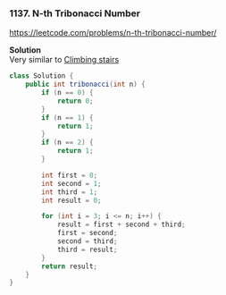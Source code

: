 ### 1137. N-th Tribonacci Number
https://leetcode.com/problems/n-th-tribonacci-number/

**Solution**<br/>
Very similar to [Climbing stairs](./climbing_stairs.md)
```java
class Solution {
    public int tribonacci(int n) {
        if (n == 0) {
            return 0;
        }
        if (n == 1) {
            return 1;
        }
        if (n == 2) {
            return 1;
        }

        int first = 0;
        int second = 1;
        int third = 1;
        int result = 0;

        for (int i = 3; i <= n; i++) {
            result = first + second + third;
            first = second;
            second = third;
            third = result;
        }
        return result;
    }
}
```